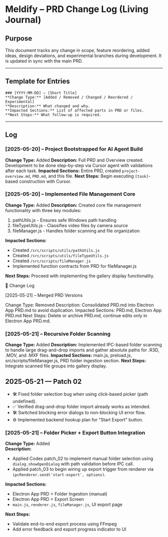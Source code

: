 # Meldify – PRD Change Log (Living Journal)

## Purpose

This document tracks any change in scope, feature reordering, added ideas, design deviations, and experimental branches during development. It is updated in sync with the main PRD.

---

## Template for Entries

```
### [YYYY-MM-DD] – [Short Title]
**Change Type:** [Added / Removed / Changed / Reordered / Experimental]
**Description:** What changed and why.
**Impacted Sections:** List of affected parts in PRD or files.
**Next Steps:** What follow-up is required.
```

---

## Log

### \[2025-05-20] – Project Bootstrapped for AI Agent Build

**Change Type:** Added
**Description:** Full PRD and Overview created. Development to be done step-by-step via Cursor agent with validations after each task.
**Impacted Sections:** Entire PRD, created `project-overview.md`, `PRD.md`, and this file.
**Next Steps:** Begin executing `[task]`-based construction with Cursor.

### \[2025-05-20] – Implemented File Management Core

**Change Type:** Added
**Description:** Created core file management functionality with three key modules:
1. pathUtils.js - Ensures safe Windows path handling
2. fileTypeUtils.js - Classifies video files by camera source
3. fileManager.js - Handles folder scanning and file organization

**Impacted Sections:** 
- Created `/src/scripts/utils/pathUtils.js`
- Created `/src/scripts/utils/fileTypeUtils.js`
- Created `/src/scripts/fileManager.js`
- Implemented function contracts from PRD for fileManager.js

**Next Steps:** Proceed with implementing the gallery display functionality.


📝 Change Log

[2025-05-21] – Merged PRD Versions

Change Type: Removed
Description: Consolidated PRD.md into Electron App PRD.md to avoid duplication.
Impacted Sections: PRD.md, Electron App PRD.md
Next Steps: Delete or archive PRD.md, continue edits only in Electron App PRD.md.

### [2025-05-21] – Recursive Folder Scanning
**Change Type:** Added
**Description:** Implemented IPC-based folder scanning to handle large drag-and-drop imports and gather absolute paths for .R3D, .MOV, and .MXF files.
**Impacted Sections:** main.js, preload.js, src/scripts/fileManager.js, PRD folder ingestion section.
**Next Steps:** Integrate scanned file groups into gallery display.

## 2025-05-21 — Patch 02

- 🛠 Fixed folder selection bug when using click-based picker (path undefined).
- ✅ Verified drag-and-drop folder import already works as intended.
- 🛠 Switched blocking error dialogs to non-blocking UI error flow.
- ⚙ Implemented backend hookup plan for "Start Export" button.

### [2025-05-21] – Folder Picker + Export Button Integration

**Change Type:** Added  
**Description:**  
- Applied Codex patch_02 to implement manual folder selection using `dialog.showOpenDialog` with path validation before IPC call.  
- Applied patch_03 to begin wiring up export trigger from renderer via `ipcRenderer.send('start-export', options)`.

**Impacted Sections:**  
- Electron App PRD > Folder Ingestion (manual)  
- Electron App PRD > Export Screen  
- `main.js`, `renderer.js`, `fileManager.js`, UI export page

**Next Steps:**  
- Validate end-to-end export process using FFmpeg  
- Add error feedback and export progress indicator to UI

